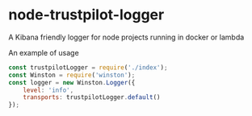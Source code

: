 # node-trustpilot-logger
A Kibana friendly logger for node projects running in docker or lambda 

An example of usage
```javascript
const trustpilotLogger = require('./index');
const Winston = require('winston');
const logger = new Winston.Logger({
    level: 'info',
    transports: trustpilotLogger.default()
});
```
